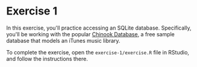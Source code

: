 # Exercise 1
In this exercise, you'll practice accessing an SQLite database. Specifically, you'll be working with the popular [Chinook Database](https://github.com/lerocha/chinook-database), a free sample database that models an iTunes music library.

To complete the exercise, open the `exercise-1/exercise.R` file in RStudio, and follow the instructions there.
